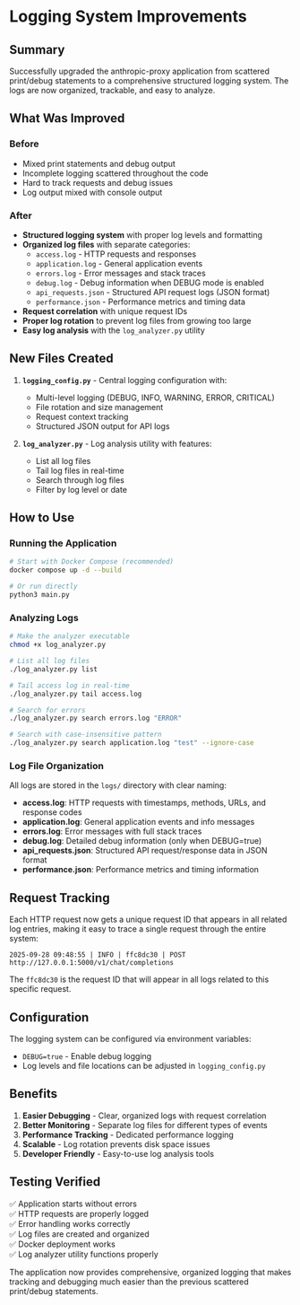 # Logging System Improvements

## Summary

Successfully upgraded the anthropic-proxy application from scattered print/debug statements to a comprehensive structured logging system. The logs are now organized, trackable, and easy to analyze.

## What Was Improved

### Before
- Mixed print statements and debug output
- Incomplete logging scattered throughout the code
- Hard to track requests and debug issues
- Log output mixed with console output

### After
- **Structured logging system** with proper log levels and formatting
- **Organized log files** with separate categories:
  - `access.log` - HTTP requests and responses
  - `application.log` - General application events
  - `errors.log` - Error messages and stack traces
  - `debug.log` - Debug information when DEBUG mode is enabled
  - `api_requests.json` - Structured API request logs (JSON format)
  - `performance.json` - Performance metrics and timing data
- **Request correlation** with unique request IDs
- **Proper log rotation** to prevent log files from growing too large
- **Easy log analysis** with the `log_analyzer.py` utility

## New Files Created

1. **`logging_config.py`** - Central logging configuration with:
   - Multi-level logging (DEBUG, INFO, WARNING, ERROR, CRITICAL)
   - File rotation and size management
   - Request context tracking
   - Structured JSON output for API logs

2. **`log_analyzer.py`** - Log analysis utility with features:
   - List all log files
   - Tail log files in real-time
   - Search through log files
   - Filter by log level or date

## How to Use

### Running the Application
```bash
# Start with Docker Compose (recommended)
docker compose up -d --build

# Or run directly
python3 main.py
```

### Analyzing Logs
```bash
# Make the analyzer executable
chmod +x log_analyzer.py

# List all log files
./log_analyzer.py list

# Tail access log in real-time
./log_analyzer.py tail access.log

# Search for errors
./log_analyzer.py search errors.log "ERROR"

# Search with case-insensitive pattern
./log_analyzer.py search application.log "test" --ignore-case
```

### Log File Organization

All logs are stored in the `logs/` directory with clear naming:

- **access.log**: HTTP requests with timestamps, methods, URLs, and response codes
- **application.log**: General application events and info messages
- **errors.log**: Error messages with full stack traces
- **debug.log**: Detailed debug information (only when DEBUG=true)
- **api_requests.json**: Structured API request/response data in JSON format
- **performance.json**: Performance metrics and timing information

## Request Tracking

Each HTTP request now gets a unique request ID that appears in all related log entries, making it easy to trace a single request through the entire system:

```
2025-09-28 09:48:55 | INFO | ffc8dc30 | POST http://127.0.0.1:5000/v1/chat/completions
```

The `ffc8dc30` is the request ID that will appear in all logs related to this specific request.

## Configuration

The logging system can be configured via environment variables:
- `DEBUG=true` - Enable debug logging
- Log levels and file locations can be adjusted in `logging_config.py`

## Benefits

1. **Easier Debugging** - Clear, organized logs with request correlation
2. **Better Monitoring** - Separate log files for different types of events
3. **Performance Tracking** - Dedicated performance logging
4. **Scalable** - Log rotation prevents disk space issues
5. **Developer Friendly** - Easy-to-use log analysis tools

## Testing Verified

✅ Application starts without errors  
✅ HTTP requests are properly logged  
✅ Error handling works correctly  
✅ Log files are created and organized  
✅ Docker deployment works  
✅ Log analyzer utility functions properly  

The application now provides comprehensive, organized logging that makes tracking and debugging much easier than the previous scattered print/debug statements.
